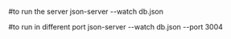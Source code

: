 #to run the server
json-server --watch db.json

#to run in different port
json-server --watch db.json --port 3004